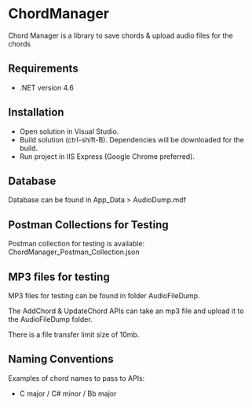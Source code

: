 # ChordManager

Chord Manager is a library to save chords & upload audio files for the chords

## Requirements

- .NET version 4.6


## Installation

- Open solution in Visual Studio.
- Build solution (ctrl-shift-B). Dependencies will be downloaded for the build.
- Run project in IIS Express (Google Chrome preferred).

## Database
Database can be found in App_Data > AudioDump.mdf 

## Postman Collections for Testing
Postman collection for testing is available: ChordManager_Postman_Collection.json

## MP3 files for testing
MP3 files for testing can be found in folder AudioFileDump. 

The AddChord & UpdateChord APIs can take an mp3 file and upload it to the AudioFileDump folder.

There is a file transfer limit size of 10mb.

## Naming Conventions
Examples of chord names to pass to APIs:
- C major / C# minor / Bb major


